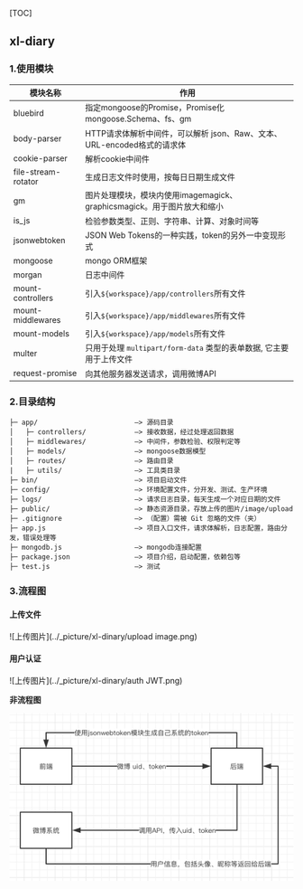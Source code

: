 [TOC]

## xl-diary

### 1.使用模块

| 模块名称                | 作用                                       |
| ------------------- | ---------------------------------------- |
| bluebird            | 指定mongoose的Promise，Promise化mongoose.Schema、fs、gm |
| body-parser         | HTTP请求体解析中间件，可以解析 json、Raw、文本、URL-encoded格式的请求体 |
| cookie-parser       | 解析cookie中间件                              |
| file-stream-rotator | 生成日志文件时使用，按每日日期生成文件                      |
| gm                  | 图片处理模块，模块内使用imagemagick、graphicsmagick。用于图片放大和缩小 |
| is_js               | 检验参数类型、正则、字符串、计算、对象时间等                   |
| jsonwebtoken        | JSON Web Tokens的一种实践，token的另外一中变现形式      |
| mongoose            | mongo ORM框架                              |
| morgan              | 日志中间件                                    |
| mount-controllers   | 引入`${workspace}/app/controllers`所有文件     |
| mount-middlewares   | 引入`${workspace}/app/middlewares`所有文件     |
| mount-models        | 引入`${workspace}/app/models`所有文件          |
| multer              | 只用于处理 `multipart/form-data` 类型的表单数据, 它主要用于上传文件 |
| request-promise     | 向其他服务器发送请求，调用微博API                       |

### 2.目录结构

```
├─ app/                        —> 源码目录
│   ├─ controllers/            —> 接收数据，经过处理返回数据
│   ├─ middlewares/            —> 中间件，参数检验、权限判定等
│   ├─ models/                 —> mongoose数据模型
│   ├─ routes/                 —> 路由目录
|   ├─ utils/				   —> 工具类目录
├─ bin/						   —> 项目启动文件
├─ config/                     —> 环境配置文件，分开发、测试、生产环境
├─ logs/                       —> 请求日志目录，每天生成一个对应日期的文件
├─ public/                     —> 静态资源目录，存放上传的图片/image/upload
├─ .gitignore                  —> （配置）需被 Git 忽略的文件（夹）
├─ app.js                      —> 项目入口文件，请求体解析，日志配置，路由分发，错误处理等
├─ mongodb.js                  —> mongodb连接配置
├─ package.json                —> 项目介绍，启动配置，依赖包等
├─ test.js                     —> 测试
```

### 3.流程图

#### 上传文件

![上传图片](../_picture/xl-dinary/upload image.png)

#### 用户认证

![上传图片](../_picture/xl-dinary/auth JWT.png)



**非流程图**

![上传图片](../_picture/xl-dinary/使用jsonwebtoken.png)





